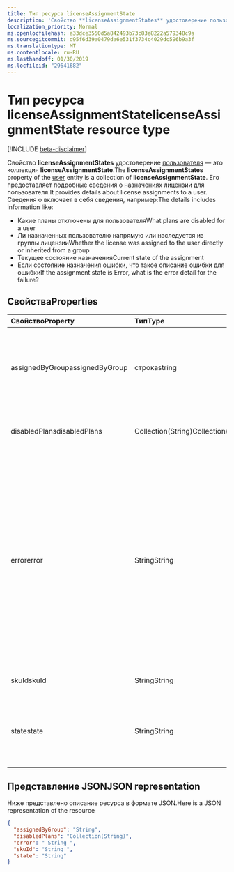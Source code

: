 ```yaml
---
title: Тип ресурса licenseAssignmentState
description: 'Свойство **licenseAssignmentStates** удостоверение пользователя — это коллекция **licenseAssignmentState**. Его предоставляет подробные сведения о назначениях лицензии для пользователя. Сведения о включает в себя сведения, например:  '
localization_priority: Normal
ms.openlocfilehash: a33dce3550d5a842493b73c83e8222a579348c9a
ms.sourcegitcommit: d95f6d39a0479da6e531f3734c4029dc596b9a3f
ms.translationtype: MT
ms.contentlocale: ru-RU
ms.lasthandoff: 01/30/2019
ms.locfileid: "29641682"
---
```

# <a name="licenseassignmentstate-resource-type"></a><span data-ttu-id="35b24-105">Тип ресурса licenseAssignmentState</span><span class="sxs-lookup"><span data-stu-id="35b24-105">licenseAssignmentState resource type</span></span>

[!INCLUDE [beta-disclaimer](../../includes/beta-disclaimer.md)]

<span data-ttu-id="35b24-106">Свойство **licenseAssignmentStates** удостоверение [пользователя](user.md) — это коллекция **licenseAssignmentState**.</span><span class="sxs-lookup"><span data-stu-id="35b24-106">The **licenseAssignmentStates** property of the [user](user.md) entity is a collection of **licenseAssignmentState**.</span></span> <span data-ttu-id="35b24-107">Его предоставляет подробные сведения о назначениях лицензии для пользователя.</span><span class="sxs-lookup"><span data-stu-id="35b24-107">It provides details about license assignments to a user.</span></span> <span data-ttu-id="35b24-108">Сведения о включает в себя сведения, например:</span><span class="sxs-lookup"><span data-stu-id="35b24-108">The details includes information like:</span></span>  

 - <span data-ttu-id="35b24-109">Какие планы отключены для пользователя</span><span class="sxs-lookup"><span data-stu-id="35b24-109">What plans are disabled for a user</span></span>
 - <span data-ttu-id="35b24-110">Ли назначенных пользователю напрямую или наследуется из группы лицензии</span><span class="sxs-lookup"><span data-stu-id="35b24-110">Whether the license was assigned to the user directly or inherited from a group</span></span>
 - <span data-ttu-id="35b24-111">Текущее состояние назначения</span><span class="sxs-lookup"><span data-stu-id="35b24-111">Current state of the assignment</span></span>
 - <span data-ttu-id="35b24-112">Если состояние назначения ошибки, что такое описание ошибки для ошибки</span><span class="sxs-lookup"><span data-stu-id="35b24-112">If the assignment state is Error, what is the error detail for the failure?</span></span> 


## <a name="properties"></a><span data-ttu-id="35b24-113">Свойства</span><span class="sxs-lookup"><span data-stu-id="35b24-113">Properties</span></span>
| <span data-ttu-id="35b24-114">Свойство</span><span class="sxs-lookup"><span data-stu-id="35b24-114">Property</span></span>     | <span data-ttu-id="35b24-115">Тип</span><span class="sxs-lookup"><span data-stu-id="35b24-115">Type</span></span>   |<span data-ttu-id="35b24-116">Описание</span><span class="sxs-lookup"><span data-stu-id="35b24-116">Description</span></span>|
|:---------------|:--------|:----------|
|<span data-ttu-id="35b24-117">assignedByGroup</span><span class="sxs-lookup"><span data-stu-id="35b24-117">assignedByGroup</span></span>|<span data-ttu-id="35b24-118">строка</span><span class="sxs-lookup"><span data-stu-id="35b24-118">string</span></span>|<span data-ttu-id="35b24-119">Идентификатор группы, предназначенного для назначения данной лицензии.</span><span class="sxs-lookup"><span data-stu-id="35b24-119">The id of the group that assigns this license.</span></span> <span data-ttu-id="35b24-120">Если назначения лицензий назначенных прямым, это поле будет Null.</span><span class="sxs-lookup"><span data-stu-id="35b24-120">If the assignment is a direct-assigned license, this field will be Null.</span></span> <span data-ttu-id="35b24-121">Только для чтения.</span><span class="sxs-lookup"><span data-stu-id="35b24-121">Read-Only.</span></span>|
|<span data-ttu-id="35b24-122">disabledPlans</span><span class="sxs-lookup"><span data-stu-id="35b24-122">disabledPlans</span></span>|<span data-ttu-id="35b24-123">Collection(String)</span><span class="sxs-lookup"><span data-stu-id="35b24-123">Collection(String)</span></span>|<span data-ttu-id="35b24-124">Планы обслуживания, которые отключены в этой назначения.</span><span class="sxs-lookup"><span data-stu-id="35b24-124">The service plans that are disabled in this assignment.</span></span> <span data-ttu-id="35b24-125">Только для чтения.</span><span class="sxs-lookup"><span data-stu-id="35b24-125">Read-Only.</span></span>|
|<span data-ttu-id="35b24-126">error</span><span class="sxs-lookup"><span data-stu-id="35b24-126">error</span></span>|<span data-ttu-id="35b24-127">String</span><span class="sxs-lookup"><span data-stu-id="35b24-127">String</span></span>|<span data-ttu-id="35b24-128">Сбой назначения лицензий.</span><span class="sxs-lookup"><span data-stu-id="35b24-128">License assignment failure error.</span></span> <span data-ttu-id="35b24-129">Если лицензия назначена успешно, в этом поле будет Null.</span><span class="sxs-lookup"><span data-stu-id="35b24-129">If the license is assigned successfully, this field will be Null.</span></span> <span data-ttu-id="35b24-130">Только для чтения.</span><span class="sxs-lookup"><span data-stu-id="35b24-130">Read-Only.</span></span> <span data-ttu-id="35b24-131">Возможные значения: `CountViolation`, `MutuallyExclusiveViolation`, `DependencyViolation`, `ProhibitedInUsageLocationViolation`, `UniquenessViolation`, и `Others`.</span><span class="sxs-lookup"><span data-stu-id="35b24-131">Possible values: `CountViolation`, `MutuallyExclusiveViolation`, `DependencyViolation`, `ProhibitedInUsageLocationViolation`, `UniquenessViolation`, and `Others`.</span></span> <span data-ttu-id="35b24-132">Дополнительные сведения о том, как выявлять и исправлять назначение лицензий ошибки можно [здесь](https://docs.microsoft.com/azure/active-directory/users-groups-roles/licensing-groups-resolve-problems).</span><span class="sxs-lookup"><span data-stu-id="35b24-132">For more information on how to identify and resolve license assignment errors see [here](https://docs.microsoft.com/azure/active-directory/users-groups-roles/licensing-groups-resolve-problems).</span></span>|
|<span data-ttu-id="35b24-133">skuId</span><span class="sxs-lookup"><span data-stu-id="35b24-133">skuId</span></span>|<span data-ttu-id="35b24-134">String</span><span class="sxs-lookup"><span data-stu-id="35b24-134">String</span></span>|<span data-ttu-id="35b24-135">Уникальный идентификатор SKU.</span><span class="sxs-lookup"><span data-stu-id="35b24-135">The unique identifier for the SKU.</span></span> <span data-ttu-id="35b24-136">Только для чтения.</span><span class="sxs-lookup"><span data-stu-id="35b24-136">Read-Only.</span></span>|
|<span data-ttu-id="35b24-137">state</span><span class="sxs-lookup"><span data-stu-id="35b24-137">state</span></span>|<span data-ttu-id="35b24-138">String</span><span class="sxs-lookup"><span data-stu-id="35b24-138">String</span></span>|<span data-ttu-id="35b24-139">Указывает текущее состояние данного назначения.</span><span class="sxs-lookup"><span data-stu-id="35b24-139">Indicate the current state of this assignment.</span></span> <span data-ttu-id="35b24-140">Только для чтения.</span><span class="sxs-lookup"><span data-stu-id="35b24-140">Read-Only.</span></span> <span data-ttu-id="35b24-141">Возможные значения: активный, ActiveWithError, отключено и ошибки.</span><span class="sxs-lookup"><span data-stu-id="35b24-141">Possible values: Active, ActiveWithError, Disabled and Error.</span></span>|

## <a name="json-representation"></a><span data-ttu-id="35b24-142">Представление JSON</span><span class="sxs-lookup"><span data-stu-id="35b24-142">JSON representation</span></span>

<span data-ttu-id="35b24-143">Ниже представлено описание ресурса в формате JSON.</span><span class="sxs-lookup"><span data-stu-id="35b24-143">Here is a JSON representation of the resource</span></span>

```json
{
  "assignedByGroup": "String",
  "disabledPlans": "Collection(String)",
  "error": " String ",  
  "skuId": "String ",
  "state": "String"
}

```
<!--
{
  "type": "#page.annotation",
  "suppressions": [
    "Error: /api-reference/beta/resources/licenseAssignmentState.md:\r\n      Exception processing links.\r\n    System.ArgumentException: Link Definition was null. Link text: !INCLUDE [beta-disclaimer](../../includes/beta-disclaimer.md)\r\n      at ApiDoctor.Validation.DocFile.get_LinkDestinations()\r\n      at ApiDoctor.Validation.DocSet.ValidateLinks(Boolean includeWarnings, String[] relativePathForFiles, IssueLogger issues, Boolean requireFilenameCaseMatch, Boolean printOrphanedFiles)"
  ]
}
-->
